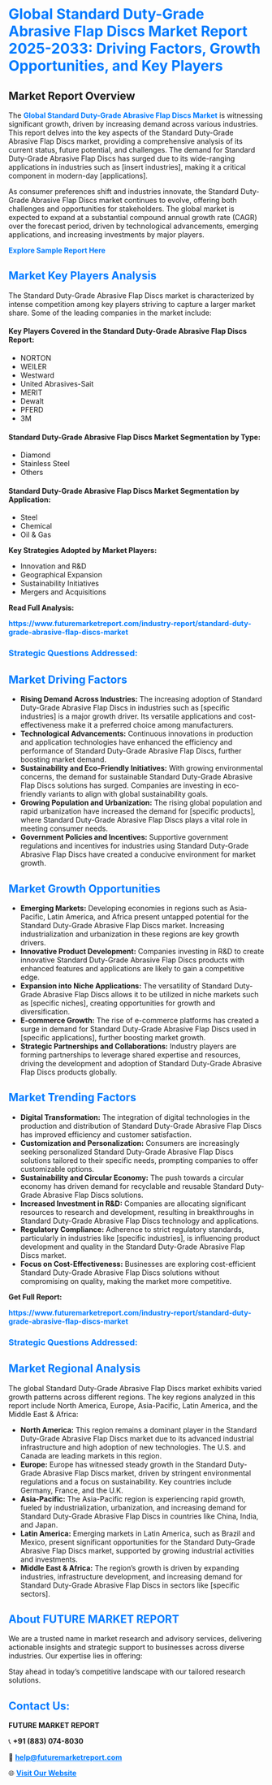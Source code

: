 <h1 style="color: #007BFF;">Global Standard Duty-Grade Abrasive Flap Discs Market Report 2025-2033: Driving Factors, Growth Opportunities, and Key Players</h1>

<section id="overview">
<h2>Market Report Overview</h2>
<p>The <a href="https://www.futuremarketreport.com/industry-report/standard-duty-grade-abrasive-flap-discs-market" style="color: #007BFF; text-decoration: none;"><strong>Global Standard Duty-Grade Abrasive Flap Discs Market</strong></a> is witnessing significant growth, driven by increasing demand across various industries. This report delves into the key aspects of the Standard Duty-Grade Abrasive Flap Discs market, providing a comprehensive analysis of its current status, future potential, and challenges. The demand for Standard Duty-Grade Abrasive Flap Discs has surged due to its wide-ranging applications in industries such as [insert industries], making it a critical component in modern-day [applications].</p>
<p>As consumer preferences shift and industries innovate, the Standard Duty-Grade Abrasive Flap Discs market continues to evolve, offering both challenges and opportunities for stakeholders. The global market is expected to expand at a substantial compound annual growth rate (CAGR) over the forecast period, driven by technological advancements, emerging applications, and increasing investments by major players.</p>
</section>

<section id="overview">
<p><a href="https://www.futuremarketreport.com/request-sample/reportId=54665" style="color: #007BFF; text-decoration: none;"><strong>Explore Sample Report Here</strong></a></p>
</section>

<section id="key-players">
<h2 style="color: #007BFF;">Market Key Players Analysis</h2>
<p>The Standard Duty-Grade Abrasive Flap Discs market is characterized by intense competition among key players striving to capture a larger market share. Some of the leading companies in the market include:</p>
<h4>Key Players Covered in the Standard Duty-Grade Abrasive Flap Discs Report:</h4>
<ul><li>NORTON</li><li>WEILER</li><li>Westward</li><li>United Abrasives-Sait</li><li>MERIT</li><li>Dewalt</li><li>PFERD</li><li>3M</li></ul>
<h4>Standard Duty-Grade Abrasive Flap Discs Market Segmentation by Type:</h4>
<ul><li>Diamond</li><li>Stainless Steel</li><li>Others</li></ul>

<h4>Standard Duty-Grade Abrasive Flap Discs Market Segmentation by Application:</h4>
<ul><li>Steel</li><li>Chemical</li><li>Oil &amp; Gas</li></ul>
<p><strong>Key Strategies Adopted by Market Players:</strong></p>
<ul>
<li>Innovation and R&D</li>
<li>Geographical Expansion</li>
<li>Sustainability Initiatives</li>
<li>Mergers and Acquisitions</li>
</ul>
</section>

<section>
<p><strong>Read Full Analysis: </strong></p><a href="https://www.futuremarketreport.com/industry-report/standard-duty-grade-abrasive-flap-discs-market" style="color: #007BFF; text-decoration: none;"><strong>https://www.futuremarketreport.com/industry-report/standard-duty-grade-abrasive-flap-discs-market</strong></a>
<h3 style="color: #007BFF;">Strategic Questions Addressed:</h3>
</section>

<section id="driving-factors">
<h2 style="color: #007BFF;">Market Driving Factors</h2>
<ul>
<li><strong>Rising Demand Across Industries:</strong> The increasing adoption of Standard Duty-Grade Abrasive Flap Discs in industries such as [specific industries] is a major growth driver. Its versatile applications and cost-effectiveness make it a preferred choice among manufacturers.</li>
<li><strong>Technological Advancements:</strong> Continuous innovations in production and application technologies have enhanced the efficiency and performance of Standard Duty-Grade Abrasive Flap Discs, further boosting market demand.</li>
<li><strong>Sustainability and Eco-Friendly Initiatives:</strong> With growing environmental concerns, the demand for sustainable Standard Duty-Grade Abrasive Flap Discs solutions has surged. Companies are investing in eco-friendly variants to align with global sustainability goals.</li>
<li><strong>Growing Population and Urbanization:</strong> The rising global population and rapid urbanization have increased the demand for [specific products], where Standard Duty-Grade Abrasive Flap Discs plays a vital role in meeting consumer needs.</li>
<li><strong>Government Policies and Incentives:</strong> Supportive government regulations and incentives for industries using Standard Duty-Grade Abrasive Flap Discs have created a conducive environment for market growth.</li>
</ul>
</section>

<section id="growth-opportunities">
<h2 style="color: #007BFF;">Market Growth Opportunities</h2>
<ul>
<li><strong>Emerging Markets:</strong> Developing economies in regions such as Asia-Pacific, Latin America, and Africa present untapped potential for the Standard Duty-Grade Abrasive Flap Discs market. Increasing industrialization and urbanization in these regions are key growth drivers.</li>
<li><strong>Innovative Product Development:</strong> Companies investing in R&D to create innovative Standard Duty-Grade Abrasive Flap Discs products with enhanced features and applications are likely to gain a competitive edge.</li>
<li><strong>Expansion into Niche Applications:</strong> The versatility of Standard Duty-Grade Abrasive Flap Discs allows it to be utilized in niche markets such as [specific niches], creating opportunities for growth and diversification.</li>
<li><strong>E-commerce Growth:</strong> The rise of e-commerce platforms has created a surge in demand for Standard Duty-Grade Abrasive Flap Discs used in [specific applications], further boosting market growth.</li>
<li><strong>Strategic Partnerships and Collaborations:</strong> Industry players are forming partnerships to leverage shared expertise and resources, driving the development and adoption of Standard Duty-Grade Abrasive Flap Discs products globally.</li>
</ul>
</section>

<section id="trending-factors">
<h2 style="color: #007BFF;">Market Trending Factors</h2>
<ul>
<li><strong>Digital Transformation:</strong> The integration of digital technologies in the production and distribution of Standard Duty-Grade Abrasive Flap Discs has improved efficiency and customer satisfaction.</li>
<li><strong>Customization and Personalization:</strong> Consumers are increasingly seeking personalized Standard Duty-Grade Abrasive Flap Discs solutions tailored to their specific needs, prompting companies to offer customizable options.</li>
<li><strong>Sustainability and Circular Economy:</strong> The push towards a circular economy has driven demand for recyclable and reusable Standard Duty-Grade Abrasive Flap Discs solutions.</li>
<li><strong>Increased Investment in R&D:</strong> Companies are allocating significant resources to research and development, resulting in breakthroughs in Standard Duty-Grade Abrasive Flap Discs technology and applications.</li>
<li><strong>Regulatory Compliance:</strong> Adherence to strict regulatory standards, particularly in industries like [specific industries], is influencing product development and quality in the Standard Duty-Grade Abrasive Flap Discs market.</li>
<li><strong>Focus on Cost-Effectiveness:</strong> Businesses are exploring cost-efficient Standard Duty-Grade Abrasive Flap Discs solutions without compromising on quality, making the market more competitive.</li>
</ul>
</section>

<section>
<p><strong>Get Full Report: </strong></p><a href="https://www.futuremarketreport.com/industry-report/standard-duty-grade-abrasive-flap-discs-market" style="color: #007BFF; text-decoration: none;"><strong>https://www.futuremarketreport.com/industry-report/standard-duty-grade-abrasive-flap-discs-market</strong></a>
<h3 style="color: #007BFF;">Strategic Questions Addressed:</h3>
</section>


<section id="regional-analysis">
<h2 style="color: #007BFF;">Market Regional Analysis</h2>
<p>The global Standard Duty-Grade Abrasive Flap Discs market exhibits varied growth patterns across different regions. The key regions analyzed in this report include North America, Europe, Asia-Pacific, Latin America, and the Middle East & Africa:</p>
<ul>
<li><strong>North America:</strong> This region remains a dominant player in the Standard Duty-Grade Abrasive Flap Discs market due to its advanced industrial infrastructure and high adoption of new technologies. The U.S. and Canada are leading markets in this region.</li>
<li><strong>Europe:</strong> Europe has witnessed steady growth in the Standard Duty-Grade Abrasive Flap Discs market, driven by stringent environmental regulations and a focus on sustainability. Key countries include Germany, France, and the U.K.</li>
<li><strong>Asia-Pacific:</strong> The Asia-Pacific region is experiencing rapid growth, fueled by industrialization, urbanization, and increasing demand for Standard Duty-Grade Abrasive Flap Discs in countries like China, India, and Japan.</li>
<li><strong>Latin America:</strong> Emerging markets in Latin America, such as Brazil and Mexico, present significant opportunities for the Standard Duty-Grade Abrasive Flap Discs market, supported by growing industrial activities and investments.</li>
<li><strong>Middle East & Africa:</strong> The region’s growth is driven by expanding industries, infrastructure development, and increasing demand for Standard Duty-Grade Abrasive Flap Discs in sectors like [specific sectors].</li>
</ul>
</section>

<footer>
<h2 style="color: #007BFF;">About FUTURE MARKET REPORT</h2>
<p>We are a trusted name in market research and advisory services, delivering actionable insights and strategic support to businesses across diverse industries. Our expertise lies in offering:</p>

<p>Stay ahead in today’s competitive landscape with our tailored research solutions.</p>

<h2 style="color: #007BFF;">Contact Us:</h2>
<p><strong>FUTURE MARKET REPORT</strong></p>
<p>📞 <strong>+91 (883) 074-8030</strong></p>
<p>📧 <strong><a href="mailto:help@futuremarketreport.com" style="color: #007BFF;">help@futuremarketreport.com</a></strong></p>
<p>🌐 <strong><a href="https://www.futuremarketreport.com/" style="color: #007BFF;">Visit Our Website</a></strong></p>
</footer>